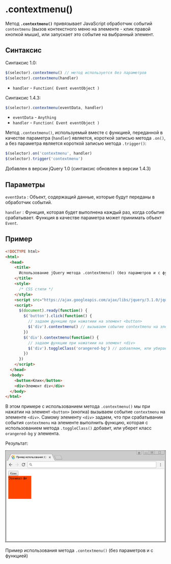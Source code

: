 # .contextmenu()

Метод **`.contextmenu()`** привязывает JavaScript обработчик событий `contextmenu` (вызов контекстного меню на элементе - клик правой кнопкой мыши), или запускает это событие на выбранный элемент.

## Синтаксис

Синтаксис 1.0:

```js
$(selector).contextmenu() // метод используется без параметров
$(selector).contextmenu(handler)
```

- `handler` - `Function( Event eventObject )`

Синтаксис 1.4.3:

```js
$(selector).contextmenu(eventData, handler)
```

- `eventData` - `Anything`
- `handler` - `Function( Event eventObject )`

Метод `.contextmenu()`, используемый вместе с функцией, переданной в качестве параметра (`handler`) является, короткой записью метода `.on()`, а без параметра является короткой записью метода `.trigger()`:

```js
$(selector).on('contextmenu', handler)
$(selector).trigger('contextmenu')
```

Добавлен в версии jQuery 1.0 (синтаксис обновлен в версии 1.4.3)

## Параметры

`eventData`
: Объект, содержащий данные, которые будут переданы в обработчик событий.

`handler`
: Функция, которая будет выполнена каждый раз, когда событие срабатывает. Функция в качестве параметра может принимать объект `Event`.

## Пример

```html
<!DOCTYPE html>
<html>
  <head>
    <title>
      Использование jQuery метода .contextmenu() (без параметров и с функцией)
    </title>
    <style>
      /* CSS стили */
    </style>
    <script src="https://ajax.googleapis.com/ajax/libs/jquery/3.1.0/jquery.min.js"></script>
    <script>
      $(document).ready(function() {
        $('button').click(function() {
          // задаем функцию при нажатиии на элемент <button>
          $('div').contextmenu() // вызываем событие contextmenu на элементе <div>
        })
        $('div').contextmenu(function() {
          // задаем функцию при нажатиии на элемент <div>
          $('div').toggleClass('orangered-bg') // добавляем, или убираем класс orangered-bg у элемента
        })
      })
    </script>
  </head>
  <body>
    <button>Клик</button>
    <div>Элемент div</div>
  </body>
</html>
```

В этом примере с использованием метода `.contextmenu()` мы при нажатии на элемент `<button>` (кнопка) вызываем событие `contextmenu` на элементе `<div>`. Самому элементу `<div>` задаем, что при срабатывании события `contextmenu` на элементе выполнить функцию, которая с использованием метода `.toggleClass()` добавит, или уберет класс `orangered-bg` у элемента.

Результат:

![Пример использования jQuery метода .contextmenu](853.png)

Пример использования метода `.contextmenu()` (без параметров и с функцией)
